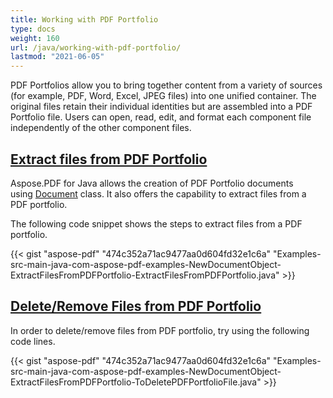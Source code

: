 ```yaml
---
title: Working with PDF Portfolio
type: docs
weight: 160
url: /java/working-with-pdf-portfolio/
lastmod: "2021-06-05"
---
```


PDF Portfolios allow you to bring together content from a variety of sources (for example, PDF, Word, Excel, JPEG files) into one unified container. The original files retain their individual identities but are assembled into a PDF Portfolio file. Users can open, read, edit, and format each component file independently of the other component files.
## <ins>**Extract files from PDF Portfolio**
Aspose.PDF for Java allows the creation of PDF Portfolio documents using [Document](https://apireference.aspose.com/java/pdf/com.aspose.pdf/Document) class. It also offers the capability to extract files from a PDF portfolio.

The following code snippet shows the steps to extract files from a PDF portfolio.

{{< gist "aspose-pdf" "474c352a71ac9477aa0d604fd32e1c6a" "Examples-src-main-java-com-aspose-pdf-examples-NewDocumentObject-ExtractFilesFromPDFPortfolio-ExtractFilesFromPDFPortfolio.java" >}}
## <ins>**Delete/Remove Files from PDF Portfolio**
In order to delete/remove files from PDF portfolio, try using the following code lines.

{{< gist "aspose-pdf" "474c352a71ac9477aa0d604fd32e1c6a" "Examples-src-main-java-com-aspose-pdf-examples-NewDocumentObject-ExtractFilesFromPDFPortfolio-ToDeletePDFPortfolioFile.java" >}}
